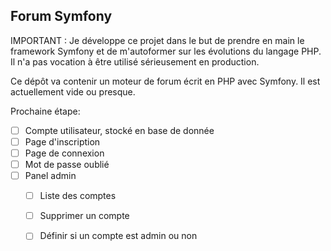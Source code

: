 Forum Symfony
-------------

IMPORTANT : Je développe ce projet dans le but de prendre en main le framework Symfony et de m'autoformer sur les évolutions du langage PHP.
Il n'a pas vocation à être utilisé sérieusement en production.


Ce dépôt va contenir un moteur de forum écrit en PHP avec Symfony. Il est actuellement vide ou presque.


Prochaine étape:
- [ ] Compte utilisateur, stocké en base de donnée
- [ ] Page d'inscription 
- [ ] Page de connexion
- [ ] Mot de passe oublié
- [ ] Panel admin
  - [ ] Liste des comptes
  - [ ] Supprimer un compte
  - [ ] Définir si un compte est admin ou non


